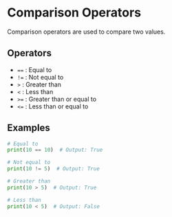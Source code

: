 # Comparison Operators

Comparison operators are used to compare two values.

## Operators

- `==` : Equal to
- `!=` : Not equal to
- `>` : Greater than
- `<` : Less than
- `>=` : Greater than or equal to
- `<=` : Less than or equal to

## Examples

```python
# Equal to
print(10 == 10)  # Output: True

# Not equal to
print(10 != 5)  # Output: True

# Greater than
print(10 > 5)  # Output: True

# Less than
print(10 < 5)  # Output: False
```
